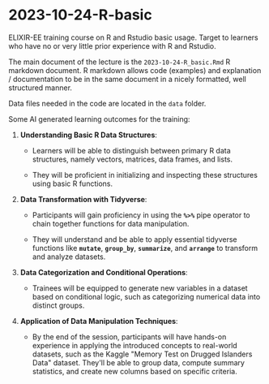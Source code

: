 # 2023-10-24-R-basic

ELIXIR-EE training course on R and Rstudio basic usage. Target to learners who have no or very little prior experience with R and Rstudio.

The main document of the lecture is the `2023-10-24-R_basic.Rmd` R markdown document. R markdown allows code (examples) and explanation / documentation to be in the same document in a nicely formatted, well structured manner.

Data files needed in the code are located in the `data` folder.

Some AI generated learning outcomes for the training:

1.  **Understanding Basic R Data Structures**:

    -   Learners will be able to distinguish between primary R data structures, namely vectors, matrices, data frames, and lists.

    -   They will be proficient in initializing and inspecting these structures using basic R functions.

2.  **Data Transformation with Tidyverse**:

    -   Participants will gain proficiency in using the **`%>%`** pipe operator to chain together functions for data manipulation.

    -   They will understand and be able to apply essential tidyverse functions like **`mutate`**, **`group_by`**, **`summarize`**, and **`arrange`** to transform and analyze datasets.

3.  **Data Categorization and Conditional Operations**:

    -   Trainees will be equipped to generate new variables in a dataset based on conditional logic, such as categorizing numerical data into distinct groups.

4.  **Application of Data Manipulation Techniques**:

    -   By the end of the session, participants will have hands-on experience in applying the introduced concepts to real-world datasets, such as the Kaggle "Memory Test on Drugged Islanders Data" dataset. They'll be able to group data, compute summary statistics, and create new columns based on specific criteria.
